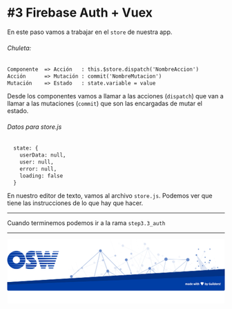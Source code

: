 # #3 Firebase Auth + Vuex

En este paso vamos a trabajar en el `store` de nuestra app.
###### Chuleta:
```
Componente  => Acción   : this.$store.dispatch('NombreAccion')
Acción      => Mutación : commit('NombreMutacion')
Mutación    => Estado   : state.variable = value
```  
Desde los componentes vamos a llamar a las acciones (`dispatch`) 
que van a llamar a las mutaciones (`commit`)
que son las encargadas de mutar el estado.

###### Datos para store.js  

```
  state: {
    userData: null,
    user: null,
    error: null,
    loading: false
  }
```

En nuestro editor de texto, vamos al archivo `store.js`. Podemos ver que tiene las instrucciones de lo que hay que hacer.

---

Cuando terminemos podemos ir a la rama `step3.3_auth`

--- 

![firebase](./assets/img/footer.png)
